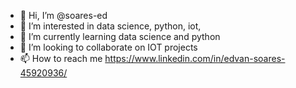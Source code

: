 - 👋 Hi, I’m @soares-ed
- 👀 I’m interested in data science, python, iot, 
- 🌱 I’m currently learning data science and python 
- 💞️ I’m looking to collaborate on IOT projects
- 📫 How to reach me https://www.linkedin.com/in/edvan-soares-45920936/




